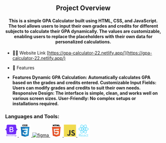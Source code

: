 <h2 align="center">Project Overview</h2>
<h4 align="center">This is a simple GPA Calculator built using HTML, CSS, and JavaScript. The tool allows users to input their own grades and credits for different subjects to calculate their GPA dynamically. The values are customizable, enabling users to replace the placeholders with their own data for personalized calculations.</h4>

- 👨‍💻 Website Link [https://gpa-calculator-22.netlify.app/](https://gpa-calculator-22.netlify.app/)

- 💬 Features
- **Features Dynamic GPA Calculation: Automatically calculates GPA based on the grades and credits entered. Customizable Input Fields: Users can modify grades and credits to suit their own needs. Responsive Design: The interface is simple, clean, and works well on various screen sizes. User-Friendly: No complex setups or installations required.**


<p align="left">
</p>

<h3 align="left">Languages and Tools:</h3>
<p align="left"> <a href="https://getbootstrap.com" target="_blank" rel="noreferrer"> <img src="https://raw.githubusercontent.com/devicons/devicon/master/icons/bootstrap/bootstrap-plain-wordmark.svg" alt="bootstrap" width="40" height="40"/> </a> <a href="https://www.w3schools.com/css/" target="_blank" rel="noreferrer"> <img src="https://raw.githubusercontent.com/devicons/devicon/master/icons/css3/css3-original-wordmark.svg" alt="css3" width="40" height="40"/> </a> <a href="https://www.figma.com/" target="_blank" rel="noreferrer"> <img src="https://www.vectorlogo.zone/logos/figma/figma-icon.svg" alt="figma" width="40" height="40"/> </a> <a href="https://www.w3.org/html/" target="_blank" rel="noreferrer"> <img src="https://raw.githubusercontent.com/devicons/devicon/master/icons/html5/html5-original-wordmark.svg" alt="html5" width="40" height="40"/> </a> <a href="https://developer.mozilla.org/en-US/docs/Web/JavaScript" target="_blank" rel="noreferrer"> <img src="https://raw.githubusercontent.com/devicons/devicon/master/icons/javascript/javascript-original.svg" alt="javascript" width="40" height="40"/> </a> <a href="https://reactjs.org/" target="_blank" rel="noreferrer"> <img src="https://raw.githubusercontent.com/devicons/devicon/master/icons/react/react-original-wordmark.svg" alt="react" width="40" height="40"/> </a> </p>
